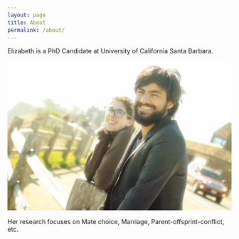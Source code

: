 ```yaml
---
layout: page
title: About
permalink: /about/
---
```


Elizabeth is a PhD Candidate at University of California Santa Barbara. 

![Elizabeth Agey](/images/eagey.jpg)

Her research focuses on Mate choice, Marriage, Parent-offsprint-conflict, etc. 
